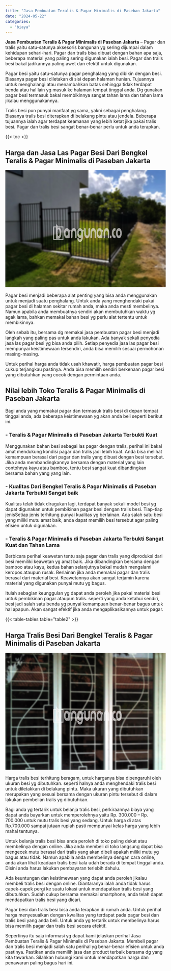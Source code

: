 ```yaml
---
title: "Jasa Pembuatan Teralis & Pagar Minimalis di Paseban Jakarta"
date: "2024-05-22"
categories: 
  - "biaya"
---
```


**Jasa Pembuatan Teralis & Pagar Minimalis di Paseban Jakarta** – Pagar dan tralis yaitu satu-satunya aksesoris bangunan yg sering dijumpai dalam kehidupan sehari-hari. Pagar dan trails bisa dibuat dengan bahan apa saja, beberapa material yang paling sering digunakan ialah besi. Pagar dan trails besi bakal jadikannya paling awet dan efektif untuk digunakan.

Pagar besi yaitu satu-satunya pagar penghalang yang dibikin dengan besi. Biasanya pagar besi diletakan di sisi depan halaman hunian. Tujuannya untuk menghalangi atau menambahkan batas sehingga tidak terdapat benda atau hal lain yg masuk ke halaman tempat tinggal anda. Dg gunakan pagar besi termasuk bakal membikinnya sangat tahan lama dan tahan lama jikalau menggunakannya.

Tralis besi pun punyai manfaat yg sama, yakni sebagai penghalang. Biasanya trails besi diterapkan di belakang pintu atau jendela. Beberapa tujuannya ialah agar terdapat keamanan yang lebih ketat jika pakai tralis besi. Pagar dan tralis besi sangat benar-benar perlu untuk anda terapkan.

{{< toc >}}

## Harga dan Jasa Las Pagar Besi Dari Bengkel Teralis & Pagar Minimalis di Paseban Jakarta

![Jasa Pembuatan Teralis & Pagar Minimalis di Paseban Jakarta](/images/pagar-minimalis-murah-54.png)

Pagar besi menjadi beberapa alat penting yang bisa anda menggunakan untuk menjadi suatu penghalang. Untuk anda yang menghendaki pakai pagar besi di halaman sekitar rumah anda, maka anda mesti membelinya. Namun apabila anda membuatnya sendiri akan membutuhkan waktu yg agak lama, bahkan memakai bahan besi yg perlu alat tertentu untuk membikinnya.

Oleh sebab itu, bersama dg memakai jasa pembuatan pagar besi menjadi langkah yang paling pas untuk anda lakukan. Ada banyak sekali penyedia jasa las pagar besi yg bisa anda pilih. Setiap penyedia jasa las pagar besi mempunyai keistimewaan tersendiri, anda bisa memilih sesuai permohonan masing-masing.

Untuk perihal harga anda tidak usah khawatir, harga pembuatan pagar besi cukup terjangkau pastinya. Anda bisa memilih sendiri berkenaan pagar besi yang dibutuhkan yang cocok dengan permintaan anda.

## Nilai lebih Toko Teralis & Pagar Minimalis di Paseban Jakarta

Bagi anda yang memakai pagar dan termasuk tralis besi di depan tempat tinggal anda, ada beberapa keistimewaan yg akan anda beli seperti berikut ini.

### \- Teralis & Pagar Minimalis di Paseban Jakarta Terbukti Kuat

Menggunakan bahan besi sebagai las pagar dengan tralis, perihal ini bakal amat mendukung kondisi pagar dan tralis jadi lebih kuat. Anda bisa melihat kemampuan berasal dari pagar dan tralis yang dibuat dengan besi tersebut. Jika anda membandingkannya bersama dengan material yang lain contohnya kayu atau bamboo, tentu besi sangat kuat dibandingkan bersama bahan yang yang lain.

### \- Kualitas Dari Bengkel Teralis & Pagar Minimalis di Paseban Jakarta Terbukti Sangat baik

Kualitas telah tidak diragukan lagi, terdapat banyak sekali model besi yg dapat digunakan untuk pembikinan pagar besi dengan tralis besi. Tiap-tiap jenisSetiap jenis terhitung punyai kualitas yg berlainan. Ada salah satu besi yang miliki mutu amat baik, anda dapat memilih besi tersebut agar paling efisien untuk digunakan.

### \- Teralis & Pagar Minimalis di Paseban Jakarta Terbukti Sangat Kuat dan Tahan Lama

Berbicara perihal keawetan tentu saja pagar dan tralis yang diproduksi dari besi memiliki keawetan yg amat baik. Jika dibandingkan bersama dengan bamboo atau kayu, kedua bahan selanjutnya bakal mudah mengalami keropos ataupun rusak. Berlainan jika anda memakai pagar dan tralis berasal dari material besi. Keawetannya akan sangat terjamin karena material yang digunakan punyai mutu yg bagus.

Itulah sebagian keunggulan yg dapat anda peroleh jika pakai material besi untuk pembikinan pagar ataupun tralis. seperti yang anda ketahui sendiri, besi jadi salah satu benda yg punyai kemampuan benar-benar bagus untuk hal apapun. Akan sangat efektif jika anda mengaplikasikannya untuk pagar.

{{< table-tables table="table2" >}}

## Harga Tralis Besi Dari Bengkel Teralis & Pagar Minimalis di Paseban Jakarta

![Jasa Pembuatan Teralis & Pagar Minimalis di Paseban Jakarta](/images/teralis-minimalis-murah-28.png)

Harga tralis besi terhitung beragam, untuk harganya bisa dipengaruhi oleh ukuran besi yg dibutuhkan. seperti halnya anda menghendaki tralis besi untuk diletakkan di belakang pintu. Maka ukuran yang dibutuhkan merupakan yang sesuai bersama dengan ukuran pintu tersebut di dalam lakukan pembelian tralis yg dibutuhkan.

Bagi anda yg tertarik untuk belanja tralis besi, perkiraannya biaya yang dapat anda bayarkan untuk memperolehnya yaitu Rp. 300.000 – Rp. 700.000 untuk mutu tralis besi yang sedang. Untuk harga di atas Rp.700.000 sampai jutaan rupiah pasti mempunyai kelas harga yang lebih mahal tentunya.

Untuk belanja tralis besi bisa anda peroleh di toko paling dekat atau membelinya dengan online. Jika anda membeli di toko langsung dapat bisa mengecek mutu berasal dari tralis yang akan dibeli apakah miliki mutu yg bagus atau tidak. Namun apabila anda membelinya dengan cara online, anda akan lihat keadaan tralis besi kala udah berada di tempat tinggal anda. Disini anda harus lakukan pembayaran terlebih dahulu.

Ada keuntungan dan keistimewaan yang dapat anda peroleh jikalau membeli tralis besi dengan online. Diantaranya ialah anda tidak harus capek-capek pergi ke suatu lokasi untuk mendapatkan tralis besi yang dibutuhkan. Sudah cukup bersama memakai smartphone, anda telah dapat mendapatkan tralis besi yang dicari.

Pagar besi dan tralis besi bisa anda terapkan di rumah anda. Untuk perihal harga menyesuaikan dengan kwalitas yang terdapat pada pagar besi dan tralis besi yang anda beli. Untuk anda yg tertarik untuk membelinya harus bisa memilih pagar dan tralis besi secara efektif.

Sepertinya itu saja informasi yg dapat kami jelaskan perihal Jasa Pembuatan Teralis & Pagar Minimalis di Paseban Jakarta. Membeli pagar dan tralis besi menjadi salah satu perihal yg benar-benar efisien untuk anda pastinya. Pastikan anda memilih jasa dan product terbaik bersama dg yang kita tawarkan. Silahkan hubungi kami untuk mendapatkan harga dan penawaran paling bagus hari ini.
